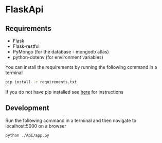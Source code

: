 # FlaskApi

## Requirements

* Flask
* Flask-restful 
* PyMongo       (for the database - mongodb atlas)
* python-dotenv (for environment variables)

You can install the requirements by running the following command in a terminal
``` bash
pip install -r requirements.txt
```
If you do not have pip installed see [here](https://pip.pypa.io/en/stable/installation/) for instructions

## Development

Run the following command in a terminal and then navigate to localhost:5000 on a browser
``` bash
python ./Api/app.py
```

